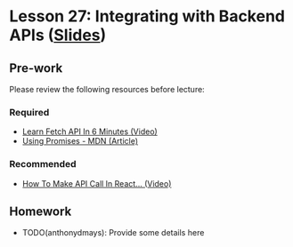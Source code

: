 # Lesson 27: Integrating with Backend APIs ([Slides](https://code-differently.github.io/code-differently-25-q1/slides/#/lesson_27))

## Pre-work

Please review the following resources before lecture:

### Required
* [Learn Fetch API In 6 Minutes (Video)](https://www.youtube.com/watch?v=cuEtnrL9-H0)
* [Using Promises - MDN (Article)](https://developer.mozilla.org/en-US/docs/Web/JavaScript/Guide/Using_promises)

### Recommended
* [How To Make API Call In React... (Video)](https://www.youtube.com/watch?v=ZRFwuGpiLl4)

## Homework

- TODO(anthonydmays): Provide some details here